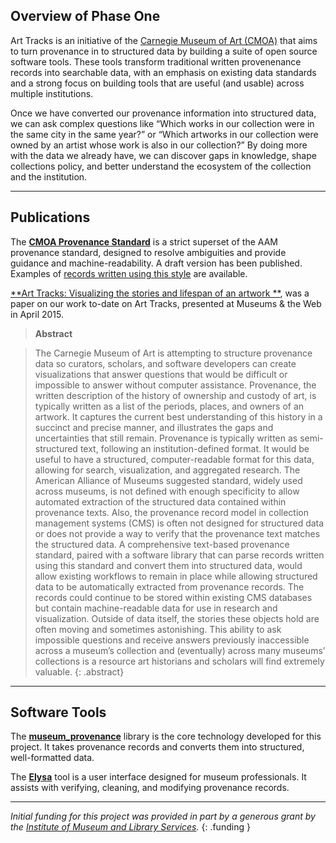 ## Overview of Phase One

Art Tracks is an initiative of the [Carnegie Museum of Art (CMOA)](http://www.cmoa.org) that aims to turn provenance in to structured data by building a suite of open source software tools.  These tools transform traditional written provenenance records into searchable data, with an emphasis on existing data standards and a strong focus on building tools that are useful (and usable) across multiple institutions.
  
Once we have converted our provenance information into structured data, we can ask complex questions like “Which works in our collection were in the same city in the same year?” or “Which artworks in our collection were owned by an artist whose work is also in our collection?” By doing more with the data we already have, we can discover gaps in knowledge, shape collections policy, and better understand the ecosystem of the collection and the institution. 


----

## Publications

The [**CMOA Provenance Standard**](standard.md) is a strict superset of the AAM provenance standard, designed to resolve ambiguities and provide guidance and machine-readability. A draft version has been published.  Examples of [records written using this style](example-records.md) are available.

[**Art Tracks: Visualizing the stories and lifespan of an artwork
**](http://mw2015.museumsandtheweb.com/paper/art-tracks-visualizing-the-stories-and-lifespan-of-an-artwork/), was a paper on our work to-date on Art Tracks, presented at Museums & the Web in April 2015.

> **Abstract**

> The Carnegie Museum of Art is attempting to structure provenance data so curators, scholars, and software developers can create visualizations that answer questions that would be difficult or impossible to answer without computer assistance. Provenance, the written description of the history of ownership and custody of art, is typically written as a list of the periods, places, and owners of an artwork. It captures the current best understanding of this history in a succinct and precise manner, and illustrates the gaps and uncertainties that still remain. Provenance is typically written as semi-structured text, following an institution-defined format. It would be useful to have a structured, computer-readable format for this data, allowing for search, visualization, and aggregated research. The American Alliance of Museums suggested standard, widely used across museums, is not defined with enough specificity to allow automated extraction of the structured data contained within provenance texts. Also, the provenance record model in collection management systems (CMS) is often not designed for structured data or does not provide a way to verify that the provenance text matches the structured data. A comprehensive text-based provenance standard, paired with a software library that can parse records written using this standard and convert them into structured data, would allow existing workflows to remain in place while allowing structured data to be automatically extracted from provenance records. The records could continue to be stored within existing CMS databases but contain machine-readable data for use in research and visualization. Outside of data itself, the stories these objects hold are often moving and sometimes astonishing. This ability to ask impossible questions and receive answers previously inaccessible across a museum’s collection and (eventually) across many museums’ collections is a resource art historians and scholars will find extremely valuable.
{: .abstract}

---

## Software Tools

The [**museum_provenance**](https://github.com/cmoa/museum_provenance) library is the core technology developed for this project.  It takes provenance records and converts them into structured, well-formatted data.

The [**Elysa**](https://github.com/cmoa/elysa) tool is a user interface designed for museum professionals.  It assists with verifying, cleaning, and modifying provenance records. 

---


*Initial funding for this project was provided in part by a generous grant by the [Institute of Museum and Library Services](http://www.imls.gov).*
{: .funding }